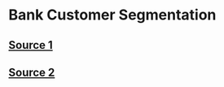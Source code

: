 # Bank Customer Segmentation


## [Source 1](https://online.stat.psu.edu/stat857/node/215/)
## [Source 2](https://www.kaggle.com/datasets/uciml/german-credit)